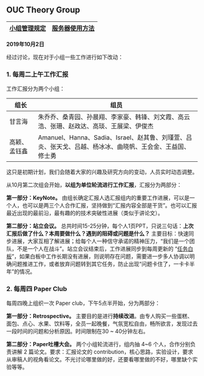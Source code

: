 

## OUC Theory Group 
  

|[小组管理规定](https://github.com/OUCTheoryGroup/TheoryGroup/blob/master/GroupRules.md)|[服务器使用方法](https://github.com/OUCTheoryGroup/TheoryGroup/blob/master/ServiceGuide.md)|
|:-:|:-:|

**2019年10月2日**

经过讨论，现在对于小组一些工作进行如下改动：

### 1. 每周二上午工作汇报

工作汇报分为两个小组：

|组长|组员|  
|-|-|
|甘言海 | 朱乔乔、桑青园、孙晨翔、李家豪、韩锋、刘文霞、高云浩、张珊、赵政达、高琰、王展梁、伊俊杰|
|高颖、孟钰鑫|Amanuel、Hanna、Sadia、Israel、赵其鲁、刘瑾萱、吕炎、张天戈、吕越、杨冰冰、曲晓帆、王会金、王益国、修士勇|

这只是初期计划，我们会随着大家的兴趣及研究方向的变动，人员实时动态调整。

从10月第二次组会开始，**以组为单位轮流进行工作汇报**，汇报分为两部分：

**第一部分：KeyNote。** 由组长确定汇报人选汇报组内的重要工作进展，可以是一个人，也可以是两三个人合作汇报，坚持做到“汇报内容全部是干货”。也可以汇报最近出现的最前沿，最有趣的的技术突破性进展（类似于讲论文）。

**第二部分：站立会议。**  总共时间15-25分钟，每个人1页PPT，只说三句话：**上次汇报后做了什么？本周要做什么？遇到的阻碍或问题是什么？** 主要目标：快速同步进展，大家互相了解进展；给每个人一种信守承诺的精神压力，“我们是一个团队，不是一个人在战斗”。站立会议结束后，工作进展同步到每周更新的 “[任务白板](https://docs.qq.com/sheet/DQUpsTlZsUWlWQlZv?c=C3A0A0)”，如果白板中工作长期没有进展，则说明存在问题，需要进一步多人协调以明确问题推进工作，或者放弃问题转到其它任务，防止出现“问题卡住了，一卡卡半年”的情况。


### 2. 每周四 Paper Club

每周四晚上组织一次 Paper  club，下午5点半开始，分为两部分：

**第一部分：Retrospective。** 主要目的是进行**持续改进**。由专人购买一些蛋糕、面包、点心、水果、饮料等，全员一起晚餐，气氛宽松自由，畅所欲言，发现过去一段时间的问题和分析原因。时间限制在30 ~ 40分钟左右。

**第二部分：Paper吐槽大会。** 两个小组轮流进行，组内抽 4~6 个人，合作分别负责讲解 2 篇论文。要求：汇报论文的 contribution，核心思路，实验设计，要求从审稿人的视角看论文。不光讨论哪里做的好，还要看哪里做的不好，哪里缺个实验等等。
